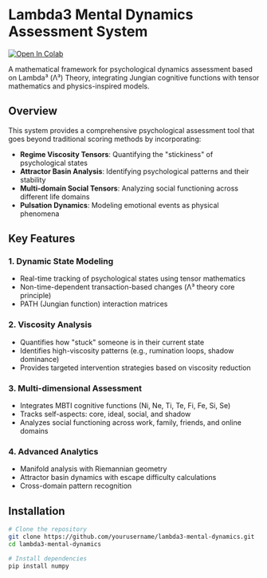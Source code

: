 # Lambda3 Mental Dynamics Assessment System

[![Open In Colab](https://colab.research.google.com/assets/colab-badge.svg)](https://colab.research.google.com/drive/13fnG8PtTiqTO9fep7F_gypE0iwQYeV0-?usp=sharing)

A mathematical framework for psychological dynamics assessment based on Lambda³ (Λ³) Theory, integrating Jungian cognitive functions with tensor mathematics and physics-inspired models.

## Overview

This system provides a comprehensive psychological assessment tool that goes beyond traditional scoring methods by incorporating:

- **Regime Viscosity Tensors**: Quantifying the "stickiness" of psychological states
- **Attractor Basin Analysis**: Identifying psychological patterns and their stability
- **Multi-domain Social Tensors**: Analyzing social functioning across different life domains
- **Pulsation Dynamics**: Modeling emotional events as physical phenomena

## Key Features

### 1. Dynamic State Modeling
- Real-time tracking of psychological states using tensor mathematics
- Non-time-dependent transaction-based changes (Λ³ theory core principle)
- PATH (Jungian function) interaction matrices

### 2. Viscosity Analysis
- Quantifies how "stuck" someone is in their current state
- Identifies high-viscosity patterns (e.g., rumination loops, shadow dominance)
- Provides targeted intervention strategies based on viscosity reduction

### 3. Multi-dimensional Assessment
- Integrates MBTI cognitive functions (Ni, Ne, Ti, Te, Fi, Fe, Si, Se)
- Tracks self-aspects: core, ideal, social, and shadow
- Analyzes social functioning across work, family, friends, and online domains

### 4. Advanced Analytics
- Manifold analysis with Riemannian geometry
- Attractor basin dynamics with escape difficulty calculations
- Cross-domain pattern recognition

## Installation

```bash
# Clone the repository
git clone https://github.com/yourusername/lambda3-mental-dynamics.git
cd lambda3-mental-dynamics

# Install dependencies
pip install numpy
